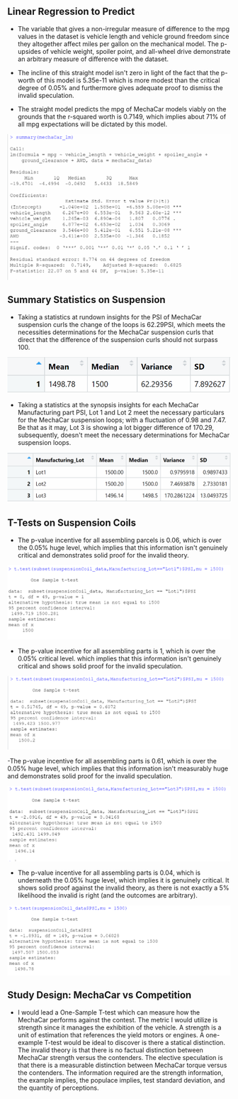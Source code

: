 ## Linear Regression to Predict

- The variable that gives a non-irregular measure of difference to the mpg values in the dataset is vehicle length and vehicle ground freedom since they altogether affect miles per gallon on the mechanical model. The p-upsides of vehicle weight, spoiler point, and all-wheel drive demonstrate an arbitrary measure of difference with the dataset. 

- The incline of this straight model isn't zero in light of the fact that the p-worth of this model is 5.35e-11 which is more modest than the critical degree of 0.05% and furthermore gives adequate proof to dismiss the invalid speculation. 

- The straight model predicts the mpg of MechaCar models viably on the grounds that the r-squared worth is 0.7149, which implies about 71% of all mpg expectations will be dictated by this model.

![Capture](Capture.png)




## Summary Statistics on Suspension

- Taking a statistics at rundown insights for the PSI of MechaCar suspension curls the change of the loops is 62.29PSI, which meets the necessities determinations for the MechaCar suspension curls that direct that the difference of the suspension curls should not surpass 100.

![Capture2](Capture2.png)


- Taking a statistics at the synopsis insights for each MechaCar Manufacturing part PSI, Lot 1 and Lot 2 meet the necessary particulars for the MechaCar suspension loops; with a fluctuation of 0.98 and 7.47. Be that as it may, Lot 3 is showing a lot bigger difference of 170.29, subsequently, doesn't meet the necessary determinations for MechaCar suspension loops.

![Capture3](Capture3.png)

## T-Tests on Suspension Coils

- The p-value incentive for all assembling parcels is 0.06, which is over the 0.05% huge level, which implies that this information isn't genuinely critical and demonstrates solid proof for the invalid theory.

![Capture4](Capture4.png)


- The p-value incentive for all assembling parts is 1, which is over the 0.05% critical level. which implies that this information isn't genuinely critical and shows solid proof for the invalid speculation.

![Capture5](Capture5.png)


-The p-value incentive for all assembling parts is 0.61, which is over the 0.05% huge level, which implies that this information isn't measurably huge and demonstrates solid proof for the invalid speculation.

![Capture6](Capture6.png)


- The p-value incentive for all assembling parts is 0.04, which is underneath the 0.05% huge level, which implies it is genuinely critical. It shows solid proof against the invalid theory, as there is not exactly a 5% likelihood the invalid is right (and the outcomes are arbitrary).

![Capture7](Capture7.png)

## Study Design: MechaCar vs Competition

- I would lead a One-Sample T-test which can measure how the MechaCar performs against the contest. The metric I would utilize is strength since it manages the exhibition of the vehicle. A strength is a unit of estimation that references the yield motors or engines. A one-example T-test would be ideal to discover is there a statical distinction. The invalid theory is that there is no factual distinction between MechaCar strength versus the contenders. The elective speculation is that there is a measurable distinction between MechaCar torque versus the contenders. The information required are the strength information, the example implies, the populace implies, test standard deviation, and the quantity of perceptions.
